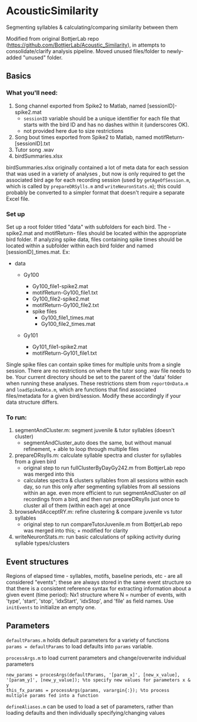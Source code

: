 # AcousticSimilarity
Segmenting syllables & calculating/comparing similarity between them 

Modified from original BottjerLab repo (https://github.com/BottjerLab/Acoustic_Similarity), in attempts to consolidate/clarify analysis pipeline. Moved unused files/folder to newly-added "unused" folder.

## Basics
### What you'll need:  
1. Song channel exported from Spike2 to Matlab, named [sessionID]-spike2.mat
    * `sessionID` variable should be a unique identifier for each file that starts with the bird ID and has no dashes within it (underscores OK).
    * not provided here due to size restrictions
2. Song bout times exported from Spike2 to Matlab, named motifReturn-[sessionID].txt
3. Tutor song .wav  
4. birdSummaries.xlsx  

birdSummaries.xlsx originally contained a lot of meta data for each session that was used in a variety of analyses , but now is only required to get the associated bird age for each recording session (used by `getAgeOfSession.m`, which is called by `prepareDRSylls.m` and `writeNeuronStats.m`); this could probably be converted to a simpler format that doesn't require a separate Excel file. 

### Set up
Set up a root folder titled "data" with subfolders for each bird. The -spike2.mat and motifReturn- files should be located within the appropriate bird folder. If analyzing spike data, files containing spike times should be located within a subfolder within each bird folder and named [sessionID]_times.mat. Ex:  

* data  
   * Gy100  
      * Gy100_file1-spike2.mat
      * motifReturn-Gy100_file1.txt
      * Gy100_file2-spike2.mat
      * motifReturn-Gy100_file2.txt
      * spike files
         * Gy100_file1_times.mat
         * Gy100_file2_times.mat
         
   * Gy101
      * Gy101_file1-spike2.mat
      * motifReturn-Gy101_file1.txt  

Single spike files can contain spike times for multiple units from a single session. There are no restrictions on where the tutor song .wav file needs to be. Your current directory should be set to the parent of the 'data' folder when running these analyses.
These restrictions stem from  `reportOnData.m` and `loadSpikeDAta.m`, which are functions that find associated files/metadata for a given bird/session. Modify these accordingly if your data structure differs.

### To run:  
1. segmentAndCluster.m: segment juvenile & tutor syllables (doesn't cluster)
    * segmentAndCluster_auto does the same, but without manual refinement, + able to loop through multiple files
2. prepareDRsylls.m: calculate syllable spectra and cluster for syllables from a given bird
    * original step to run fullClusterByDayGy242.m from BottjerLab repo was merged into this
    * calculates spectra & clusters syllables from all sessions within each day, so run this only after segmenting syllables from all sessions within an age. even more efficient to run segmentAndCluster on _all_ recordings from a bird, and then run prepareDRsylls just once to cluster all of them (within each age) at once
3. browseAndAcceptRY.m: refine clustering & compare juvenile vs tutor syllables
   * original step to run compareTutorJuvenile.m from BottjerLab repo was merged into this; + modified for clarity
4. writeNeuronStats.m: run basic calculations of spiking activity during syllable types/clusters

## Event structures
Regions of elapsed time - syllables, motifs, baseline periods, etc - are all considered "events"; these are always stored in the same event structure so that there is a consistent reference syntax for extracting information about a given event (time period): Nx1 structure where N = number of events, with 'type', 'start', 'stop', 'idxStart', 'idxStop', and 'file' as field names. Use `initEvents` to initialize an empty one.

## Parameters
`defaultParams.m` holds default parameters for a variety of functions   
`params = defaultParams` to load defaults into `params` variable. 
 
`processArgs.m` to load current parameters and change/overwrite individual parameters  
```
new_params = procesArgs(defaultParams, '[param_x]', [new_x_value], '[param_y]', [new_y_value]); %to specify new values for parameters x & y
this_fx_params = processArgs(params, varargin{:}); %to process multiple params fed into a function 
```

`defineAliases.m` can be used to load a set of parameters, rather than loading defaults and then individually specifying/changing values  

